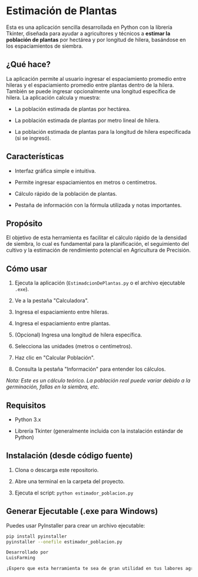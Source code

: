 
# Estimación de Plantas

Esta es una aplicación sencilla desarrollada en Python con la librería Tkinter, diseñada para ayudar a agricultores y técnicos a **estimar la población de plantas** por hectárea y por longitud de hilera, basándose en los espaciamientos de siembra.

## ¿Qué hace?

La aplicación permite al usuario ingresar el espaciamiento promedio entre hileras y el espaciamiento promedio entre plantas dentro de la hilera. También se puede ingresar opcionalmente una longitud específica de hilera. La aplicación calcula y muestra:

* La población estimada de plantas por hectárea.

* La población estimada de plantas por metro lineal de hilera.

* La población estimada de plantas para la longitud de hilera especificada (si se ingresó).

## Características

* Interfaz gráfica simple e intuitiva.

* Permite ingresar espaciamientos en metros o centímetros.

* Cálculo rápido de la población de plantas.

* Pestaña de información con la fórmula utilizada y notas importantes.

## Propósito

El objetivo de esta herramienta es facilitar el cálculo rápido de la densidad de siembra, lo cual es fundamental para la planificación, el seguimiento del cultivo y la estimación de rendimiento potencial en Agricultura de Precisión.

## Cómo usar

1. Ejecuta la aplicación (`EstimadcionDePlantas.py` o el archivo ejecutable `.exe`).

2. Ve a la pestaña "Calculadora".

3. Ingresa el espaciamiento entre hileras.

4. Ingresa el espaciamiento entre plantas.

5. (Opcional) Ingresa una longitud de hilera específica.

6. Selecciona las unidades (metros o centímetros).

7. Haz clic en "Calcular Población".

8. Consulta la pestaña "Información" para entender los cálculos.

*Nota: Este es un cálculo teórico. La población real puede variar debido a la germinación, fallas en la siembra, etc.*

## Requisitos

* Python 3.x

* Librería Tkinter (generalmente incluida con la instalación estándar de Python)

## Instalación (desde código fuente)

1. Clona o descarga este repositorio.

2. Abre una terminal en la carpeta del proyecto.

3. Ejecuta el script: `python estimador_poblacion.py`

## Generar Ejecutable (.exe para Windows)

Puedes usar PyInstaller para crear un archivo ejecutable:

```bash
pip install pyinstaller
pyinstaller --onefile estimador_poblacion.py

Desarrollado por
LuisFarming

¡Espero que esta herramienta te sea de gran utilidad en tus labores agrícolas!
